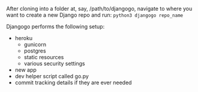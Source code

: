 After cloning into a folder at, say, /path/to/djangogo, navigate to where you want to create a new Django repo and run:
`python3 djangogo repo_name`

Djangogo performs the following setup:
- heroku
	- gunicorn
	- postgres
	- static resources
	- various security settings
- new app
- dev helper script called go.py
- commit tracking details if they are ever needed

